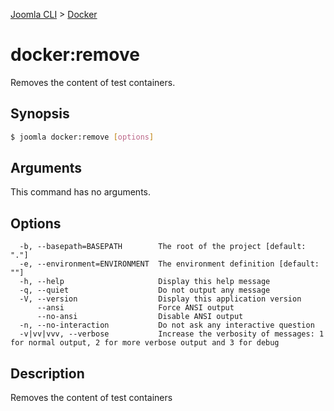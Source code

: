 [Joomla CLI](../index.md) > [Docker](index.md)
# docker:remove

Removes the content of test containers.

## Synopsis
```bash
$ joomla docker:remove [options]
```

## Arguments
This command has no arguments.

## Options
```
  -b, --basepath=BASEPATH        The root of the project [default: "."]
  -e, --environment=ENVIRONMENT  The environment definition [default: ""]
  -h, --help                     Display this help message
  -q, --quiet                    Do not output any message
  -V, --version                  Display this application version
      --ansi                     Force ANSI output
      --no-ansi                  Disable ANSI output
  -n, --no-interaction           Do not ask any interactive question
  -v|vv|vvv, --verbose           Increase the verbosity of messages: 1 for normal output, 2 for more verbose output and 3 for debug
```

## Description

Removes the content of test containers

